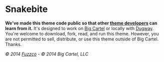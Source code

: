 # Snakebite

**We've made this theme code public so that other [theme developers](https://themes.bigcartel.com/) can learn from it.** It's designed to work on [Big Cartel](http://bigcartel.com/) or locally with [Dugway](https://github.com/bigcartel/dugway). You're welcome to download, fork, read, and run this theme. However, you are not permitted to sell, distribute, or use this theme outside of Big Cartel. Thanks.

*© 2014 [Fuzzco](http://fuzzco.com) - © 2014 Big Cartel, LLC*

